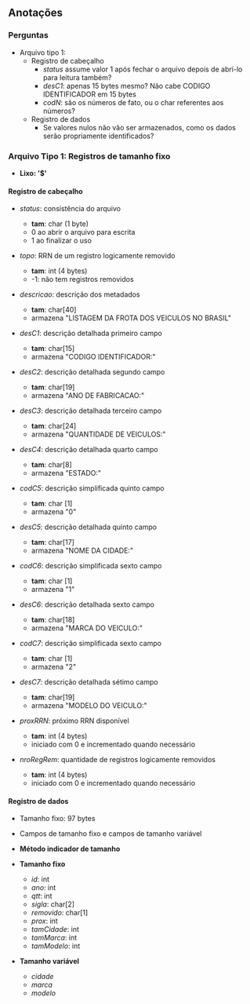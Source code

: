 ## Anotações 

### Perguntas
* Arquivo tipo 1: 
    * Registro de cabeçalho
        * _status_ assume valor 1 após fechar o arquivo depois de abrí-lo para leitura também?
        * _desC1_: apenas 15 bytes mesmo? Não cabe CODIGO IDENTIFICADOR em 15 bytes
        * _codN_: são os números de fato, ou o char referentes aos números?
    * Registro de dados
        * Se valores nulos não vão ser armazenados, como os dados serão propriamente identificados?

### Arquivo Tipo 1: Registros de tamanho fixo

* **Lixo: '$'**

#### Registro de cabeçalho

* _status_: consistência do arquivo
    * **tam**: char (1 byte)
    * 0 ao abrir o arquivo para escrita
    * 1 ao finalizar o uso
     
* _topo_: RRN de um registro logicamente removido
    * **tam**: int (4 bytes)
    * -1: não tem registros removidos
     
* _descricao_: descrição dos metadados
    * **tam**: char[40] 
    * armazena "LISTAGEM DA FROTA DOS VEICULOS NO BRASIL"
     
* _desC1_: descrição detalhada primeiro campo
    * **tam**: char[15] 
    * armazena "CODIGO IDENTIFICADOR:"
     
* _desC2_: descrição detalhada segundo campo
    * **tam**: char[19]
    * armazena "ANO DE FABRICACAO:"
     
* _desC3_: descrição detalhada terceiro campo
    * **tam**: char[24]
    * armazena "QUANTIDADE DE VEICULOS:"
     
* _desC4_: descrição detalhada quarto campo
    * **tam**: char[8]
    * armazena "ESTADO:"
     
* _codC5_: descrição simplificada quinto campo
    * **tam**: char [1]
    * armazena "0"
     
* _desC5_: descrição detalhada quinto campo
    * **tam**: char[17]
    * armazena "NOME DA CIDADE:"
     
* _codC6_: descrição simplificada sexto campo
    * **tam**: char [1]
    * armazena "1"
     
* _desC6_: descrição detalhada sexto campo
    * **tam**: char[18]
    * armazena "MARCA DO VEICULO:"
     
* _codC7_: descrição simplificada sexto campo
    * **tam**: char [1]
    * armazena "2"
     
* _desC7_: descrição detalhada sétimo campo
    * **tam**: char[19]
    * armazena "MODELO DO VEICULO:"
     
* _proxRRN_: próximo RRN disponível
    * **tam**: int (4 bytes) 
    * iniciado com 0 e incrementado quando necessário
     
* _nroRegRem_: quantidade de registros logicamente removidos
    * **tam**: int (4 bytes) 
    * iniciado com 0 e incrementado quando necessário

#### Registro de dados

* Tamanho fixo: 97 bytes
* Campos de tamanho fixo e campos de tamanho variável
* **Método indicador de tamanho**

* **Tamanho fixo**
    * _id_: int
    * _ano_: int
    * _qtt_: int
    * _sigla_: char[2]
    * _removido_: char[1] 
    * _prox_: int
    * _tamCidade_: int
    * _tamMarca_: int
    * _tamModelo_: int
* **Tamanho variável**
    * _cidade_
    * _marca_
    * _modelo_
